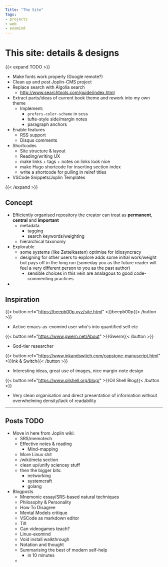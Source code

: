 ```yaml
---
Title: "The Site"
Tags:
- projects
- web
- exomind
---
```


# This site: details & designs

{{< expand TODO >}}
- Make fonts work properly (Google remote?)
- Clean up and post Joplin-CMS project
- Replace search with Algolia search
  - http://www.searchtools.com/guide/index.html
- Extract parts/ideas of current book theme and rework into my own theme
  - Implement:
    - `prefers-color-scheme` in scss
    - tufte-style side/margin notes
    - paragraph anchors
- Enable features
  - RSS support
  - Disqus comments
- Shortcodes
  - Site structure & layout
  - Reading/writing UX
  - make links + tags + notes on links look nice
  - make Hugo shortcode for inserting section index
  - write a shortcode for pulling in relref titles
- VSCode Snippets/Joplin Templates

{{< /expand >}}

## Concept

- Efficiently organised repository the creator can treat as **permanent**, **central** and **important**
  - metadata
    - tagging
    - search keywords/weighting 
  - hierarchical taxonomy
- Explorable
  - some systems (like Zettelkasten) optimise for idiosyncracy
  - designing for other users to explore adds some initial work/weight but pays off in the long run (someday you as the future reader will feel a very different person to you as the past author)
    - sensible choices in this vein are analagous to good code-commenting practices
- 

## Inspiration

{{< button ref="https://beepb00p.xyz/site.html" >}}beepb00p{{< /button >}}

- Active emacs-as-exomind user who's into quantified self etc

{{< button ref="https://www.gwern.net/About" >}}Gwern{{< /button >}}

- God-tier researcher

{{< button ref="https://www.inkandswitch.com/capstone-manuscript.html" >}}Ink & Switch{{< /button >}}

- Interesting ideas, great use of images, nice margin-note design

{{< button ref="https://www.oilshell.org/blog/" >}}Oil Shell Blog{{< /button >}}

- Very clean organisation and direct presentation of information without overwhelming density/lack of readability

---

## Posts TODO

- Move in here from Joplin wiki:
  - SRS/memotech
  - Effective notes & reading
    - Mind-mapping
  - More Linux shit
  - /wiki/meta section
  - clean up/unify sciencey stuff
  - then the bigger bits:
    - networking
    - systemcraft
    - golang
- Blogposts
  - Mnemonic essay/SRS-based natural techniques
  - Philosophy & Personality
  - How To Disagree
  - Mental Models critique
  - VSCode as markdown editor
  - Tilt
  - Can videogames teach?
  - Linux-exomind
  - Void install walkthrough
  - Notation and thought
  - Summarising the best of modern self-help 
    - in 10 minutes
  - 
